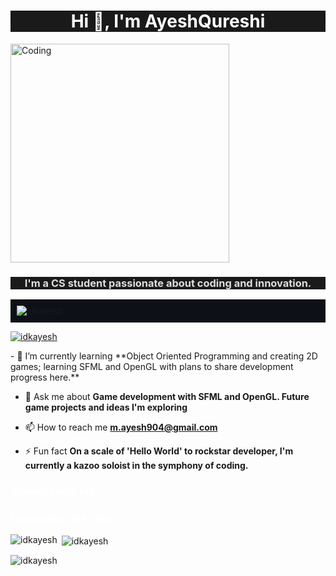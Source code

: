 <h1 align="center" style="color: #ffffff; background-color: #1a1a1a;">Hi 👋, I'm AyeshQureshi</h1>
<img align="center" alt="Coding" width="350" src="https://media0.giphy.com/media/v1.Y2lkPTc5MGI3NjExeHJweWw0anM5YjJuaHloMGRtbWlja2lsNXFjdG0wZmRrMm9nNmV0YSZlcD12MV9pbnRlcm5hbF9naWZfYnlfaWQmY3Q9Zw/R03zWv5p1oNSQd91EP/giphy.gif">

<h3 align="center" style="color: #dddddd; background-color: #1a1a1a;">I'm a CS student passionate about coding and innovation.</h3>

<p align="left" style="background-color: #0d1117; padding: 10px;">
  <img src="https://komarev.com/ghpvc/?username=idkayesh&label=Profile%20views&color=58a6ff&style=flat-square" alt="idkayesh" />
</p>
<p align="left"> <a href="https://github.com/ryo-ma/github-profile-trophy"><img src="https://github-profile-trophy.vercel.app/?username=idkayesh&theme=darkhub" alt="idkayesh" /></a> </p>
- 🌱 I’m currently learning **Object Oriented Programming and creating 2D games; learning SFML and OpenGL with plans to share development progress here.**

- 💬 Ask me about **Game development with SFML and OpenGL. Future game projects and ideas I'm exploring**

- 📫 How to reach me **m.ayesh904@gmail.com**

- ⚡ Fun fact **On a scale of 'Hello World' to rockstar developer, I'm currently a kazoo soloist in the symphony of coding.**

<h3 align="left" style="color: #ffffff;">Connect with me:</h3>
<p align="left">
</p>

<h3 align="left" style="color: #ffffff;">Languages and Tools:</h3>
<p align="left" style="background-color: #1a1a1a;"> 
<!-- Icons... -->
</p>

<p><img align="left" src="https://github-readme-stats.vercel.app/api/top-langs?username=idkayesh&show_icons=true&locale=en&layout=compact&theme=dark" alt="idkayesh" /></p>

<p>&nbsp;<img align="center" src="https://github-readme-stats.vercel.app/api?username=idkayesh&show_icons=true&locale=en&theme=dark" alt="idkayesh" /></p>
<p><img align="center" src="https://github-readme-streak-stats.herokuapp.com/?user=idkayesh&theme=dark" alt="idkayesh" /></p>
